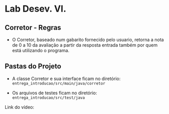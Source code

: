 # Lab Desev. VI.

## Corretor - Regras
- O Corretor, baseado num gabarito fornecido pelo usuario, retorna a nota de 0 a 10 da avaliação a partir da resposta entrada também por quem está utilizando o programa.


## Pastas do Projeto 
- A classe Corretor e sua interface ficam no diretório: 
`entrega_introducao/src/main/java/corretor`

- Os arquivos de testes ficam no diretório: 
`entrega_introducao/src/test/java`

Link do vídeo: 